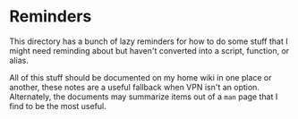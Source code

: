 
# Reminders

This directory has a bunch of lazy reminders for how to do some stuff that I might need reminding about but haven't converted into a script, function, or alias.

All of this stuff should be documented on my home wiki in one place or another, these notes are a useful fallback when VPN isn't an option.
Alternately, the documents may summarize items out of a `man` page that I find to be the most useful.

